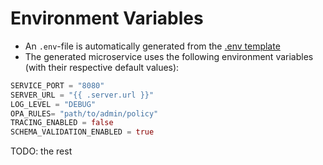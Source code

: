 # Environment Variables

- An `.env`-file is automatically generated from the [.env template](https://github.com/Programmierpraktikum-MVA/AsyncAPI/blob/d05d047c5ea9dfb221f31ecbf5af03387103e342/templates/.env.go)
- The generated microservice uses the following environment variables (with their respective default values):
```rust
SERVICE_PORT = "8080"
SERVER_URL = "{{ .server.url }}"
LOG_LEVEL = "DEBUG"
OPA_RULES= "path/to/admin/policy"
TRACING_ENABLED = false
SCHEMA_VALIDATION_ENABLED = true
```
TODO: the rest
